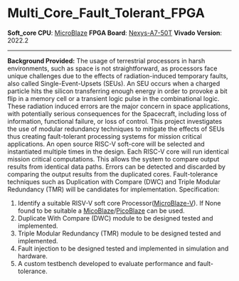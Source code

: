 # Multi_Core_Fault_Tolerant_FPGA
**Soft_core CPU**: [MicroBlaze](https://www.xilinx.com/products/design-tools/microblaze.html)
**FPGA Board**: [Nexys-A7-50T](https://www.xilinx.com/support/university/xup-boards/DigilentNexysA7.html)
**Vivado Version**: 2022.2

---

**Background Provided:** 
The usage of terrestrial processors in harsh environments, such as space is not straightforward, as processors face unique challenges due to the effects of radiation-induced temporary faults, also called Single-Event-Upsets (SEUs). An SEU occurs when a charged particle hits the silicon transferring enough energy in order to provoke a bit flip in a memory cell or a transient logic pulse in the combinational logic. These radiation induced errors are the major concern in space applications, with potentially serious consequences for the Spacecraft, including loss of information, functional failure, or loss of control. This project investigates the use of modular redundancy techniques to mitigate the effects of SEUs thus creating fault-tolerant processing systems for mission critical applications. An open source RISC-V soft-core will be selected and instantiated multiple times in the design. Each RISC-V core will run identical mission critical computations. This allows the system to compare output results from identical data paths. Errors can be detected and discarded by comparing the output results from the duplicated cores. Fault-tolerance techniques such as Duplication with Compare (DWC) and Triple Modular Redundancy (TMR) will be candidates for implementation. Specification:

1. Identify a suitable RISV-V soft core Processor([MicroBlaze-V](https://www.xilinx.com/products/design-tools/microblaze-v.html#overview)). If None found to be suitable a [MicoBlaze](https://www.xilinx.com/products/design-tools/microblaze.html)/[PicoBlaze](https://www.xilinx.com/products/intellectual-property/picoblaze.html) can be used.
2. Duplicate With Compare (DWC) module to be designed tested and implemented.
3. Triple Modular Redundancy (TMR) module to be designed tested and implemented.
4. Fault injection to be designed tested and implemented in simulation and hardware.
5. A custom testbench developed to evaluate performance and fault-tolerance.
